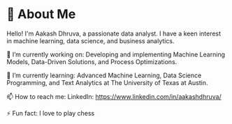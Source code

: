 # 💫 About Me

Hello! I'm Aakash Dhruva, a passionate data analyst. I have a keen interest in machine learning, data science, and business analytics.

🔭 I’m currently working on: 
Developing and implementing Machine Learning Models, Data-Driven Solutions, and Process Optimizations.

🌱 I’m currently learning:
Advanced Machine Learning, Data Science Programming, and Text Analytics at The University of Texas at Austin.

📫 How to reach me:
LinkedIn: https://www.linkedin.com/in/aakashdhruva/

⚡ Fun fact:
I love to play chess
